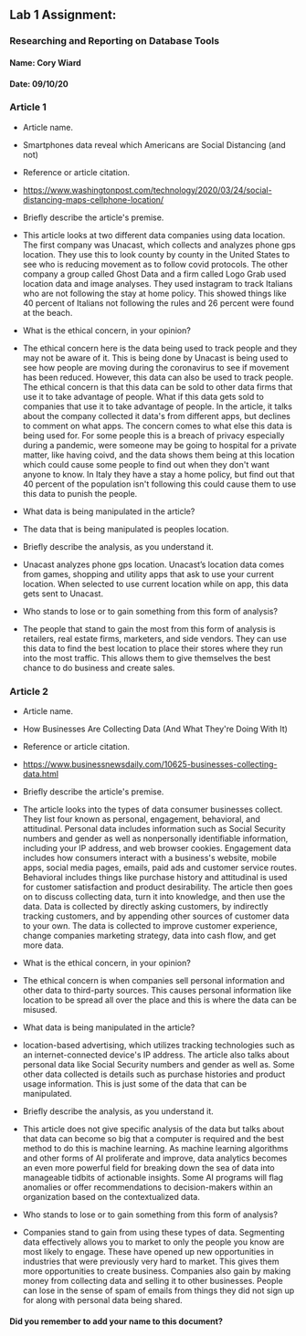 ## Lab 1 Assignment:
### Researching and Reporting on Database Tools
#### Name: Cory Wiard
#### Date: 09/10/20

### Article 1
 -  Article name.
 - Smartphones data reveal which Americans are Social Distancing (and not)

-  Reference or article citation.
 - https://www.washingtonpost.com/technology/2020/03/24/social-distancing-maps-cellphone-location/

- Briefly describe the article's premise.
 - This article looks at two different data companies using data location. The first
 company was Unacast, which collects and analyzes phone gps location. They use
 this to look county by county in the United States to see who is reducing movement
 as to follow covid protocols. The other company a group called Ghost Data and a
 firm called Logo Grab used location data and image analyses. They used instagram
 to track Italians who are not following the stay at home policy. This showed
 things like 40 percent of Italians not following the rules and 26 percent were
 found at the beach.

- What is the ethical concern, in your opinion?
 - The ethical concern here is the data being used to track people and they may
 not be aware of it. This is being done by Unacast is being used to see how people
 are moving during the coronavirus to see if movement has been reduced. However,
 this data can also be used to track people. The ethical concern is that this data
 can be sold to other data firms that use it to take advantage of people. What if
 this data gets sold to companies that use it to take advantage of people. In the
 article, it talks about the company collected it data's from different apps, but
 declines to comment on what apps. The concern comes to what else this data is
 being used for. For some people this is a breach of privacy especially during a
 pandemic, were someone may be going to hospital for a private matter, like having
 coivd, and the data shows them being at this location which could cause some
 people to find out when they don't want anyone to know. In Italy they have a stay
 a home policy, but find out that 40 percent of the population isn't following
 this could cause them to use this data to punish the people.

- What data is being manipulated in the article?
 - The data that is being manipulated is peoples location.

- Briefly describe the analysis, as you understand it.
 - Unacast analyzes phone gps location. Unacast’s location data comes from games,
 shopping and utility apps that ask to use your current location. When selected
 to use current location while on app, this data gets sent to Unacast.

- Who stands to lose or to gain something from this form of analysis?
 - The people that stand to gain the most from this form of analysis is retailers,
 real estate firms, marketers, and side vendors. They can use this data to find
 the best location to place their stores where they run into the most traffic.
 This allows them to give themselves the best chance to do business and create sales.


### Article 2
 -  Article name.
 - How Businesses Are Collecting Data (And What They're Doing With It)

-  Reference or article citation.
 - https://www.businessnewsdaily.com/10625-businesses-collecting-data.html

- Briefly describe the article's premise.
 - The article looks into the types of data consumer businesses collect. They list
 four known as personal, engagement, behavioral, and attitudinal. Personal data
 includes information such as Social Security numbers and gender as well as
 nonpersonally identifiable information, including your IP address, and
 web browser cookies. Engagement data includes how consumers interact with a
 business's website, mobile apps, social media pages, emails, paid ads and
 customer service routes. Behavioral includes things like purchase history and
 attitudinal is used for customer satisfaction and product desirability. The article
 then goes on to discuss collecting data, turn it into knowledge, and then use
 the data. Data is collected by directly asking customers, by indirectly
 tracking customers, and by appending other sources of customer data to your own.
 The data is collected to improve customer experience, change companies marketing
 strategy, data into cash flow, and get more data.

- What is the ethical concern, in your opinion?
 - The ethical concern is when companies sell personal information and other
 data to third-party sources. This causes personal information like location to be
 spread all over the place and this is where the data can be misused.

- What data is being manipulated in the article?
 - location-based advertising, which utilizes tracking technologies such as an
 internet-connected device's IP address. The article also talks about personal data
 like Social Security numbers and gender as well as. Some other data collected is
 details such as purchase histories and product usage information. This is just
 some of the data that can be manipulated.

- Briefly describe the analysis, as you understand it.
 - This article does not give specific analysis of the data but talks about that
 data can become so big that a computer is required and the best method to do this
 is machine learning. As machine learning algorithms and other forms of AI
 proliferate and improve, data analytics becomes an even more powerful field for
 breaking down the sea of data into manageable tidbits of actionable insights. Some
 AI programs will flag anomalies or offer recommendations to decision-makers within
 an organization based on the contextualized data.

- Who stands to lose or to gain something from this form of analysis?
 - Companies stand to gain from using these types of data. Segmenting data effectively
 allows you to market to only the people you know are most likely to engage. These
 have opened up new opportunities in industries that were previously very hard to market.
 This gives them more opportunities to create business. Companies also gain by
 making money from collecting data and selling it to other businesses. People can
 lose in the sense of spam of emails from things they did not sign up for along
 with personal data being shared.



#### Did you remember to add your name to this document?
